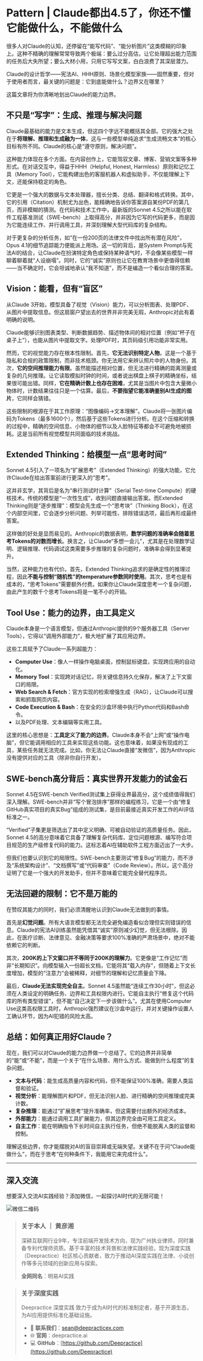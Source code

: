 # Pattern | Claude都出4.5了，你还不懂它能做什么，不能做什么

很多人对Claude的认知，还停留在“能写代码”、“能分析图片”这类模糊的印象上。这种不精确的理解常常导致两个极端：要么过分高估，让它处理超出能力范围的任务后大失所望；要么大材小用，只用它写写文案，白白浪费了其深层潜力。

Claude的设计哲学——宪法AI、HHH原则、场景化模型家族——固然重要，但对于使用者而言，最关键的问题是：它到底能做什么？边界又在哪里？

这篇文章将为你清晰地划出Claude的能力边界。

## 不只是“写字”：生成、推理与解决问题

Claude最基础的能力是文本生成，但这四个字远不能概括其全部。它的强大之处在于**将理解、推理和生成融为一体**，这与一些模型单纯追求“生成流畅文本”的核心目标有所不同。Claude的核心是“遵守原则，解决问题”。

这种能力体现在多个方面。在内容创作上，它能驾驭文章、博客、营销文案等多种形式。在对话交互中，得益于HHH（Helpful, Honest, Harmless）原则和记忆工具（Memory Tool），它能构建出色的客服机器人和虚拟助手，不仅能理解上下文，还能保持稳定的角色。

它更是一个强大的数据与文本处理器，擅长分类、总结、翻译和格式转换。其中，它的引用（Citation）机制尤为出色，能精确地告诉你答案源自某份PDF的第几页，而非模糊的猜测。在代码和技术工作中，最新版的Sonnet 4.5之所以能在软件工程基准测试（SWE-bench）上取得高分，并非因为它写的代码更多，而是因为它能连续工作、并行调用工具，并深刻理解大型代码库的复杂结构。

对于更复杂的分析任务，如“在一份200页的法律文件中找出所有潜在风险”，Opus 4.1的细节追踪能力便能派上用场。这一切的背后，是System Prompt与宪法AI的结合，让Claude在扮演特定角色或保持某种语气时，不会像某些模型一样聊着聊着就“人设崩塌”。同时，它的“诚实”原则也让它在教育场景中更值得信赖——当不确定时，它会坦诚地承认“我不知道”，而不是编造一个看似合理的答案。

## Vision：能看，但有“盲区”

从Claude 3开始，模型具备了视觉（Vision）能力，可以分析图表、处理PDF、从图片中提取信息。但这扇窗户望出去的世界并非完美无瑕，Anthropic对此有着明确的说明。

Claude能够识别图表类型、判断数据趋势、描述物体间的相对位置（例如“杯子在桌子上”），也能从图片中提取文字。处理PDF时，其页码级引用功能非常实用。

然而，它的视觉能力存在根本性限制。首先，**它无法识别特定人物**。这是一个基于隐私和合规的政策限制，而非技术瓶颈。你无法用它来辨认照片中的人物身份。其次，**它的空间推理能力有限**。虽然能描述相对位置，但无法进行精确的距离测量或复杂的几何推理。让它读取模拟时钟的时间，或者说出棋盘上棋子的精确坐标，结果很可能出错。同样，**它在精确计数上也存在困难**，尤其是当图片中包含大量微小物体时，计数结果往往只是一个估算。最后，**不要指望它能准确鉴别AI生成的图片**，它同样会猜错。

这些限制的根源在于其工作原理：“图像编码→文本理解”。Claude将一张图片编码为Tokens（最多1600个），然后基于这些Tokens进行分析。在这个压缩和转换的过程中，精确的空间信息、小物体的细节以及人脸特征等都会不可避免地被损耗。这是当前所有视觉模型共同面临的技术挑战。

## Extended Thinking：给模型一点“思考时间”

Sonnet 4.5引入了一项名为“扩展思考”（Extended Thinking）的强大功能，它允许Claude在给出答案前进行更深入的“思考”。

这并非玄学，其背后是名为“串行测试时计算”（Serial Test-time Compute）的硬核技术。传统的模型是“一次性生成”，收到问题直接输出答案。而Extended Thinking则是“逐步推理”：模型会先生成一个“思考块”（Thinking Block），在这个内部空间里，它会逐步分析问题、列举可能性、排除错误选项，最后再形成最终答案。

这样做的好处是显而易见的。Anthropic的数据表明，**数学问题的准确率会随着思考Tokens的对数而增长**。换言之，让Claude“多想一会儿”，尤其是在处理数学证明、逻辑推理、代码调试这类需要多步推理的复杂问题时，准确率会得到显著提升。

当然，这种能力也有代价。首先，Extended Thinking追求的是确定性的推理过程，因此**不能与控制“随机性”的temperature参数同时使用**。其次，思考也是有成本的，“思考Tokens”需要额外付费。如果你让Claude深度思考一个复杂问题，由此产生的数千个思考Tokens将是一笔不小的开销。

## Tool Use：能力的边界，由工具定义

Claude本身是一个语言模型，但通过Anthropic提供的9个服务器工具（Server Tools），它得以“调用外部能力”，极大地扩展了其应用边界。

这些工具赋予了Claude一系列超能力：
* **Computer Use**：像人一样操作电脑桌面，控制鼠标键盘，实现跨应用的自动化。
* **Memory Tool**：实现跨对话记忆，将关键信息持久化保存，解决了上下文窗口的局限。
* **Web Search & Fetch**：官方实现的检索增强生成（RAG），让Claude可以搜索和抓取网页内容。
* **Code Execution & Bash**：在安全的沙盒环境中执行Python代码和Bash命令。
* 以及PDF处理、文本编辑等实用工具。

这里的核心思想是：**工具定义了能力的边界**。Claude本身不会“上网”或“操作电脑”，但它能调用相应的工具来实现这些功能。这也意味着，如果没有现成的工具，某些任务就无法完成。比如，你无法让Claude直接“发微信”，因为Anthropic没有提供对应的工具（除非你自行开发）。

## SWE-bench高分背后：真实世界开发能力的试金石

Sonnet 4.5在SWE-bench Verified测试集上获得业界最高分，这个成绩值得我们深入理解。SWE-bench并非“写个冒泡排序”那样的编程练习，它是一个由“修复GitHub真实项目的真实Bug”组成的测试集，是目前最接近真实开发工作的AI评估标准之一。

“Verified”子集更是筛选出了其中定义明确、可被自动验证的高质量任务。因此，Sonnet 4.5的高分意味着它具备了理解复杂代码库、定位问题根源、编写符合项目规范的生产级修复代码的能力。这标志着AI在辅助软件工程方面迈出了一大步。

但我们也要认识到它的局限性。SWE-bench主要测试“修复Bug”的能力，而不涉及“系统架构设计”、“文档撰写”或“代码审查”（Code Review）。所以，这个高分证明了它是一个强大的开发助手，但并不意味着它能完全替代程序员。

## 无法回避的限制：它不是万能的

在赞叹其能力的同时，我们必须清醒地认识到Claude无法做到的事情。

首先是**幻觉问题**。所有大语言模型都无法完全避免编造看似合理但实则错误的信息。Claude的宪法AI训练虽然能凭借其“诚实”原则减少幻觉，但无法根除。因此，在医疗诊断、法律意见、金融决策等要求100%准确的严肃场景中，绝对不能依赖它的判断。

其次，**200K的上下文窗口并不等同于200K的理解力**。它更像是“工作记忆”而非“长期知识”。向模型输入一份超长文档，它能将其“载入内存”，但随着上下文长度增加，模型的“注意力”会被稀释，对细节的理解和记忆质量会下降。

最后，**Claude无法实现完全自主**。Sonnet 4.5虽然能“连续工作30小时”，但这必须在人类设定的明确任务、边界和工具权限内进行。它能自主执行“修复这个代码库的所有类型错误”，但不能“自己决定下一步该做什么”。尤其在使用Computer Use这类高权限工具时，Anthropic强烈建议在沙盒中运行，并对关键操作设置人工确认环节，因为AI犯错的风险太高。

## 总结：如何真正用好Claude？

现在，我们可以对Claude的能力边界做一个总结了。它的边界并非简单的“能”或“不能”，而是一个关于“在什么场景、用什么方式、能做到什么程度”的复杂问题。

* **文本与代码**：能生成高质量内容和代码，但不能保证100%准确，需要人类监督和验证。
* **视觉分析**：能理解图片和PDF，但无法识别人脸、进行精确的空间推理或完美计数。
* **复杂推理**：能通过“扩展思考”提升准确率，但这需要付出额外的经济成本。
* **外部能力**：能通过调用工具扩展能力，但其边界完全由可用工具定义。
* **自主工作**：能在明确指令下长时间自主执行任务，但绝不能脱离人类的监督和控制。

理解这些边界，你才能摆脱对AI的盲目崇拜或无端失望。关键不在于问“Claude能做什么”，而在于思考“在何种条件下，我能用它来完成什么”。

---

## 深入交流

想要深入交流AI实践经验？添加微信，一起探讨AI时代的无限可能！

![微信二维码](../assets/二维码.jpg)

> ### 关于本人 ｜ 黄彦湘
> 深耕互联网行业9年，专注前端开发技术方向，现为广州执业律师，同时兼备专利代理师资质。基于丰富的技术背景和法律实践经验，现为深度实践（Deepractice）社区核心贡献者，致力于推动AI深度实践在法律、小说创作等多元领域的创新应用与探索。
>
> **全网同名**：明易AI实践

> ### 关于深度实践
> Deepractice 深度实践 致力于成为AI时代的标准制定者，基于开源生态，为AI应用提供标准化基础设施。
> * 📧 **联系我们**：sean@deepracticex.com
> * 🌐 **官网**：deepractice.ai
> * 💻 **GitHub**：[https://github.com/Deepractice](https://github.com/Deepractice)
